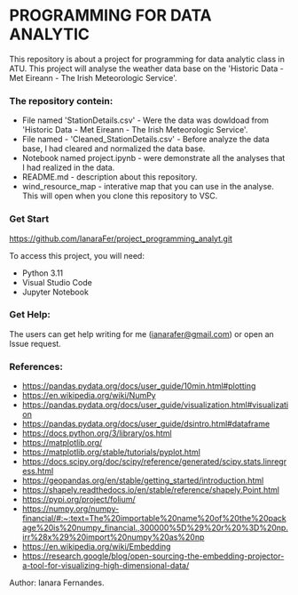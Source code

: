 # PROGRAMMING FOR DATA ANALYTIC

This repository is about a project for programming for data analytic class in ATU.
This project will analyse the weather data base on the 'Historic Data - Met Eireann - The Irish Meteorologic Service'.

### The repository contein:

- File named 'StationDetails.csv' - Were the data was dowldoad from 'Historic Data - Met Eireann - The Irish Meteorologic Service'.
- File named - 'Cleaned_StationDetails.csv' - Before analyze the data base, I had cleared and normalized the data base.
- Notebook named project.ipynb - were demonstrate all the analyses that I had realized in the data.
- README.md - description about this repository.
- wind_resource_map - interative map that you can use in the analyse. This will open when you clone this repository to VSC.


### Get Start

https://github.com/IanaraFer/project_programming_analyt.git

To access this project, you will need:

* Python 3.11
* Visual Studio Code
* Jupyter Notebook


### Get Help:

The users can get help writing for me (ianarafer@gmail.com) or open an Issue request.


### References:

- https://pandas.pydata.org/docs/user_guide/10min.html#plotting
- https://en.wikipedia.org/wiki/NumPy
- https://pandas.pydata.org/docs/user_guide/visualization.html#visualization
- https://pandas.pydata.org/docs/user_guide/dsintro.html#dataframe
- https://docs.python.org/3/library/os.html
- https://matplotlib.org/
- https://matplotlib.org/stable/tutorials/pyplot.html
- https://docs.scipy.org/doc/scipy/reference/generated/scipy.stats.linregress.html
- https://geopandas.org/en/stable/getting_started/introduction.html
- https://shapely.readthedocs.io/en/stable/reference/shapely.Point.html
- https://pypi.org/project/folium/
- https://numpy.org/numpy-financial/#:~:text=The%20importable%20name%20of%20the%20package%20is%20numpy_financial.,300000%5D%29%20r%20%3D%20np.irr%28x%29%20import%20numpy%20as%20np
- https://en.wikipedia.org/wiki/Embedding
- https://research.google/blog/open-sourcing-the-embedding-projector-a-tool-for-visualizing-high-dimensional-data/



Author: Ianara Fernandes.